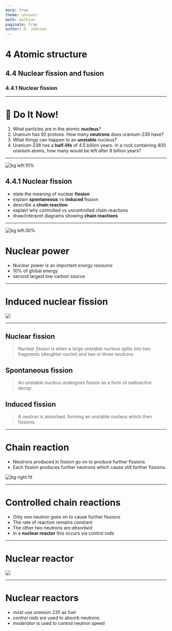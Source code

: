 ```yaml
---
marp: true
theme: uncover
math: mathjax
paginate: true
author: R. Johnson
---
```


# 4 Atomic structure

## 4.4 Nuclear fission and fusion

### 4.4.1 Nuclear fission

---

# :blue_book: Do It Now!

1. What particles are in the atomic **nucleus**?
2. Uranium has 92 protons. How many **neutrons** does uranium-239 have?
3. What things can happen to an **unstable** nucleus?
4. Uranium-238 has a **half-life** of 4.5 billion years. In a rock containing 400 uranium atoms, how many would be left after 9 billion years?

---

![bg left:10%](https://i.guim.co.uk/img/media/a26608a2078c0983540fd3b72497c1d77f415500/0_130_3910_2346/master/3910.jpg?width=620&dpr=2&s=none)

## 4.4.1 Nuclear fission

- state the meaning of nuclear **fission**
- explain **spontaneous** vs **induced** fission
- describe a **chain reaction**
- explain why controlled vs uncontrolled chain reactions
- draw/interpret diagrams showing **chain reactions**

---

![bg left:30%](https://live.staticflickr.com/8597/16736070345_107259d176_b.jpg)

# Nuclear power

- Nuclear power is an important _energy resource_
- 10% of global energy
- second largest low carbon source

---

# Induced nuclear fission

![](https://i.stack.imgur.com/cIc6S.jpg)

---

## Nuclear fission

> Nuclear _fission_ is when a large unstable nucleus splits into two fragments (_daughter nuclei_) and two or three _neutrons_.

## Spontaneous fission

> An unstable nucleus undergoes fission as a form of _radioactive decay_.

## Induced fission

> A neutron is absorbed, forming an unstable nucleus which then fissions.

---

# Chain reaction

- Neutrons produced in fission go on to produce further fissions
- Each fission produces further neutrons which cause still further fissions.

![bg right fit](https://bam.files.bbci.co.uk/bam/live/content/zpfdng8/large)

---

# Controlled chain reactions

- Only one neutron goes on to cause further fissions
- The rate of reaction remains constant
- The other two neutrons are _absorbed_
- In a **nuclear reactor** this occurs via control rods

---

# Nuclear reactor

![](https://cdn.britannica.com/62/162162-050-586ADA35/diagram-nuclear-power-plant-reactor.jpg)

---

# Nuclear reactors

- most use _uranium 235_ as fuel
- _control rods_ are used to absorb neutrons
- _moderator_ is used to control neutron speed
